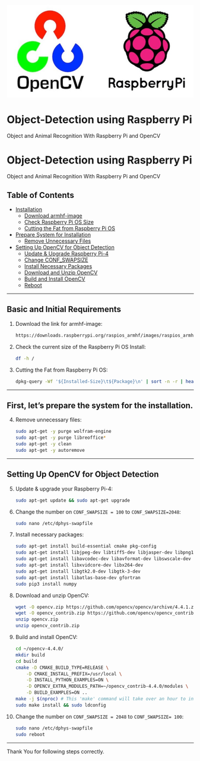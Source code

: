 ![Example Image](https://github.com/aiskaushi/Object-Detection/blob/main/image1.jpg)

# Object-Detection using Raspberry Pi

Object and Animal Recognition With Raspberry Pi and OpenCV

# Object-Detection using Raspberry Pi

Object and Animal Recognition With Raspberry Pi and OpenCV

## Table of Contents
- [Installation](#installation-Basic-and-Initial-Requirements)
  - [Download armhf-image](#download-armhf-image)
  - [Check Raspberry Pi OS Size](#check-raspberry-pi-os-size)
  - [Cutting the Fat from Raspberry Pi OS](#cutting-the-fat-from-raspberry-pi-os)
- [Prepare System for Installation](#prepare-system-for-installation)
  - [Remove Unnecessary Files](#remove-unnecessary-files)
- [Setting Up OpenCV for Object Detection](#setting-up-opencv-for-object-detection)
  - [Update & Upgrade Raspberry Pi-4](#update--upgrade-raspberry-pi-4)
  - [Change CONF_SWAPSIZE](#change-conf-swapsize)
  - [Install Necessary Packages](#install-necessary-packages)
  - [Download and Unzip OpenCV](#download-and-unzip-opencv)
  - [Build and Install OpenCV](#build-and-install-opencv)
  - [Reboot](#reboot)

---

## Basic and Initial Requirements

1. Download the link for armhf-image:
    ```bash
    https://downloads.raspberrypi.org/raspios_armhf/images/raspios_armhf-2021-05-28/
    ```

2. Check the current size of the Raspberry Pi OS Install:
    ```bash
    df -h /
    ```

3. Cutting the Fat from Raspberry Pi OS:
    ```bash
    dpkg-query -Wf '${Installed-Size}\t${Package}\n' | sort -n -r | head -n 20
    ```

---

## First, let’s prepare the system for the installation.

4. Remove unnecessary files:
    ```bash
    sudo apt-get -y purge wolfram-engine
    sudo apt-get -y purge libreoffice*
    sudo apt-get -y clean
    sudo apt-get -y autoremove
    ```

---

## Setting Up OpenCV for Object Detection

5. Update & upgrade your Raspberry Pi-4:
    ```bash
    sudo apt-get update && sudo apt-get upgrade
    ```

6. Change the number on `CONF_SWAPSIZE = 100` to `CONF_SWAPSIZE=2048`:
    ```bash
    sudo nano /etc/dphys-swapfile
    ```

7. Install necessary packages:
    ```bash
    sudo apt-get install build-essential cmake pkg-config
    sudo apt-get install libjpeg-dev libtiff5-dev libjasper-dev libpng12-dev
    sudo apt-get install libavcodec-dev libavformat-dev libswscale-dev libv4l-dev
    sudo apt-get install libxvidcore-dev libx264-dev
    sudo apt-get install libgtk2.0-dev libgtk-3-dev
    sudo apt-get install libatlas-base-dev gfortran
    sudo pip3 install numpy
    ```

8. Download and unzip OpenCV:
    ```bash
    wget -O opencv.zip https://github.com/opencv/opencv/archive/4.4.1.zip
    wget -O opencv_contrib.zip https://github.com/opencv/opencv_contrib/archive/4.4.1.zip
    unzip opencv.zip
    unzip opencv_contrib.zip
    ```

9. Build and install OpenCV:
    ```bash
    cd ~/opencv-4.4.0/
    mkdir build
    cd build
    cmake -D CMAKE_BUILD_TYPE=RELEASE \
        -D CMAKE_INSTALL_PREFIX=/usr/local \
        -D INSTALL_PYTHON_EXAMPLES=ON \
        -D OPENCV_EXTRA_MODULES_PATH=~/opencv_contrib-4.4.0/modules \
        -D BUILD_EXAMPLES=ON ..
    make -j $(nproc) # This 'make' command will take over an hour to install and there will be no indication of how much longer it will take.
    sudo make install && sudo ldconfig
10. Change the number on `CONF_SWAPSIZE = 2048` to `CONF_SWAPSIZE= 100`:
    ```bash
    sudo nano /etc/dphys-swapfile  
    sudo reboot
    ```

---

Thank You for following steps correctly.
